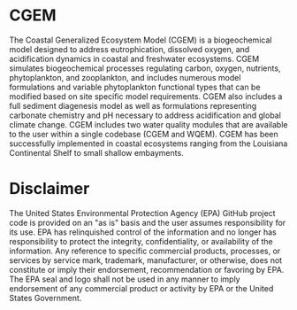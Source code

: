 # CGEM 

The Coastal Generalized Ecosystem Model (CGEM) is a biogeochemical model designed to address eutrophication, dissolved oxygen, and acidification dynamics in coastal and freshwater ecosystems. CGEM simulates biogeochemical processes regulating carbon, oxygen, nutrients, phytoplankton, and zooplankton, and includes numerous model formulations and variable phytoplankton functional types that can be modified based on site specific model requirements. CGEM also includes a full sediment diagenesis model as well as formulations representing carbonate chemistry and pH necessary to address acidification and global climate change. CGEM includes two water quality modules that are available to the user within a single codebase (CGEM and WQEM). CGEM has been successfully implemented in coastal ecosystems ranging from the Louisiana Continental Shelf to small shallow embayments.

# Disclaimer
The United States Environmental Protection Agency (EPA) GitHub project code is provided on an "as is" basis and the user assumes responsibility for its use.  EPA has relinquished control of the information and no longer has responsibility to protect the integrity, confidentiality, or availability of the information.  Any reference to specific commercial products, processes, or services by service mark, trademark, manufacturer, or otherwise, does not constitute or imply their endorsement, recommendation or favoring by EPA.  The EPA seal and logo shall not be used in any manner to imply endorsement of any commercial product or activity by EPA or the United States Government.

